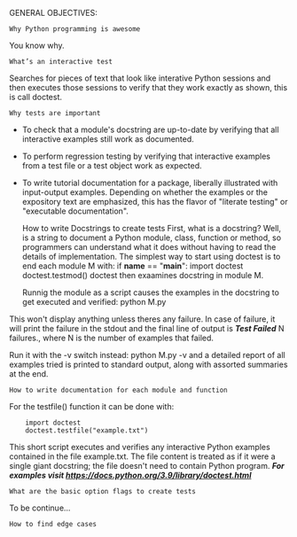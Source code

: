 GENERAL OBJECTIVES:

    Why Python programming is awesome
You know why.

    What’s an interactive test
Searches for pieces of text that look like interative Python sessions and then executes those sessions to verify that they work exactly as shown, this is call doctest.

    Why tests are important
* To check that a module's docstring are up-to-date by verifying that all interactive examples still work as documented.

* To perform regression testing by verifying that interactive examples from a test file or a test object work as expected.

* To write tutorial documentation for a package, liberally illustrated with input-output examples. Depending on whether the examples or the expository text are emphasized, this has the flavor of "literate testing" or "executable documentation".

    How to write Docstrings to create tests
First, what is a docstring? Well, is a string to document a Python module, class, function or method, so programmers can understand what it does without having to read the details of implementation.
	The simplest way to start using doctest is to end each module M with:
		if __name__ == "__main__":
		    import doctest
		    doctest.testmod()
	doctest then exaamines docstring in module M.

	Runnig the module as a script causes the examples in the docstring to get executed and verified: 
		python M.py

This won't display anything unless theres any failure. In case of failure, it will print the failure in the stdout and the final line of output is ***Test Failed*** N failures., where N is the number of examples that failed.

Run it with the -v switch instead:
		python M.py -v
and a detailed report of all examples tried is printed to standard output, along with assorted summaries at the end.


    How to write documentation for each module and function

For the testfile() function it can be done with:

		import doctest
		doctest.testfile("example.txt")

This short script executes and verifies any interactive Python examples contained in the file example.txt. The file content is treated as if it were a single giant docstring; the file doesn't need to contain Python program. ***For examples visit https://docs.python.org/3.9/library/doctest.html***


    What are the basic option flags to create tests

To be continue...

    How to find edge cases

